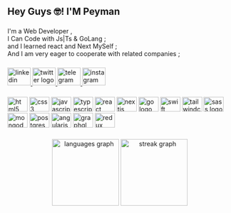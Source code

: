 <h2 align="left">Hey Guys 🤓! I'M Peyman</h2>

###

<p align="left">I'm a Web Developer ,<br>I Can Code with Js|Ts & GoLang ;<br>and I learned react and Next MySelf ;<br>And I am very eager to cooperate with related companies ;</p>

###

<div align="left">
  <a href="https://www.linkedin.com/in/peyman-malek-520081230/" target="_blank">
    <img src="https://raw.githubusercontent.com/maurodesouza/profile-readme-generator/master/src/assets/icons/social/linkedin/default.svg" width="52" height="40" alt="linkedin logo"  />
  </a>
  <a href="https://twitter.com/thisis_peyman" target="_blank">
    <img src="https://raw.githubusercontent.com/maurodesouza/profile-readme-generator/master/src/assets/icons/social/twitter/default.svg" width="52" height="40" alt="twitter logo"  />
  </a>
  <a href="https://t.me/p_peyman_n" target="_blank">
    <img src="https://raw.githubusercontent.com/maurodesouza/profile-readme-generator/master/src/assets/icons/social/telegram/default.svg" width="52" height="40" alt="telegram logo"  />
  </a>
  <a href="https://instagram.com/p.peyman.n" target="_blank">
    <img src="https://raw.githubusercontent.com/maurodesouza/profile-readme-generator/master/src/assets/icons/social/instagram/default.svg" width="52" height="40" alt="instagram logo"  />
  </a>
</div>

###

<div align="left">
  <img src="https://cdn.jsdelivr.net/gh/devicons/devicon/icons/html5/html5-original.svg" height="33" width="45" alt="html5 logo"  />
  <img src="https://cdn.jsdelivr.net/gh/devicons/devicon/icons/css3/css3-original.svg" height="33" width="45" alt="css3 logo"  />
  <img src="https://cdn.jsdelivr.net/gh/devicons/devicon/icons/javascript/javascript-original.svg" height="33" width="45" alt="javascript logo"  />
  <img src="https://cdn.jsdelivr.net/gh/devicons/devicon/icons/typescript/typescript-plain.svg" height="33" width="45" alt="typescript logo"  />
  <img src="https://cdn.jsdelivr.net/gh/devicons/devicon/icons/react/react-original.svg" height="33" width="45" alt="react logo"  />
  <img src="https://cdn.jsdelivr.net/gh/devicons/devicon/icons/nextjs/nextjs-original.svg" height="33" width="45" alt="nextjs logo"  />
  <img src="https://cdn.jsdelivr.net/gh/devicons/devicon/icons/go/go-original.svg" height="33" width="45" alt="go logo"  />
  <img src="https://cdn.jsdelivr.net/gh/devicons/devicon/icons/swift/swift-original.svg" height="33" width="45" alt="swift logo" />
  <img src="https://cdn.jsdelivr.net/gh/devicons/devicon/icons/tailwindcss/tailwindcss-original-wordmark.svg" height="33" width="45" alt="tailwindcss logo"  />
  <img src="https://cdn.jsdelivr.net/gh/devicons/devicon/icons/sass/sass-original.svg" height="33" width="45" alt="sass logo"  />
  <img src="https://cdn.jsdelivr.net/gh/devicons/devicon/icons/mongodb/mongodb-original.svg" height="33" width="45" alt="mongodb logo"  />
  <img src="https://cdn.jsdelivr.net/gh/devicons/devicon/icons/postgresql/postgresql-original.svg" height="33" width="45" alt="postgresql logo"  />
  <img src="https://cdn.jsdelivr.net/gh/devicons/devicon/icons/angularjs/angularjs-original.svg" height="33" width="45" alt="angularjs logo"  />
  <img src="https://cdn.jsdelivr.net/gh/devicons/devicon/icons/graphql/graphql-plain.svg" height="33" width="45" alt="graphql logo"  />
  <img src="https://cdn.jsdelivr.net/gh/devicons/devicon/icons/redux/redux-original.svg" height="33" width="45" alt="redux logo"  />
</div>

###

<div align="center">
  <img src="https://github-readme-stats.vercel.app/api/top-langs?username=ppeymann&locale=en&hide_title=false&layout=compact&card_width=320&langs_count=5&theme=algolia&hide_border=false&order=2" height="150" alt="languages graph"  />
  <img src="https://streak-stats.demolab.com?user=ppeymann&locale=en&mode=daily&theme=algolia&hide_border=false&border_radius=5&order=3" height="150" alt="streak graph"  />
</div>

###
